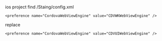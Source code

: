 
ios project find /Staing/config.xml</p>
`<preference name="CordovaWebViewEngine" value="CDVWKWebViewEngine" />`</p>
replace</p>
`<preference name="CordovaWebViewEngine" value="CDVUIWebViewEngine" />`</p>
